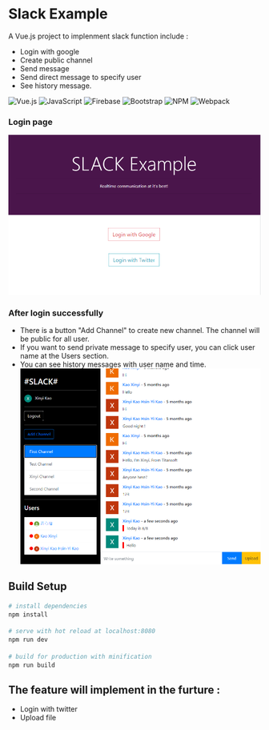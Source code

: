 # Slack Example
A Vue.js project to implenment slack function include : 
* Login with google
* Create public channel
* Send message
* Send direct message to specify user
* See history message.

![Vue.js](https://img.shields.io/badge/vuejs-%2335495e.svg?style=for-the-badge&logo=vuedotjs&logoColor=%234FC08D)
![JavaScript](https://img.shields.io/badge/javascript-%23323330.svg?style=for-the-badge&logo=javascript&logoColor=%23F7DF1E)
![Firebase](https://img.shields.io/badge/firebase-%23039BE5.svg?style=for-the-badge&logo=firebase)
![Bootstrap](https://img.shields.io/badge/bootstrap-%23563D7C.svg?style=for-the-badge&logo=bootstrap&logoColor=white)
![NPM](https://img.shields.io/badge/NPM-%23000000.svg?style=for-the-badge&logo=npm&logoColor=white)
![Webpack](https://img.shields.io/badge/webpack-%238DD6F9.svg?style=for-the-badge&logo=webpack&logoColor=black)

### Login page
![image](https://github.com/XinxinKao/SlackByVue/blob/master/images-folder/before-sign-in.png)

### After login successfully
* There is a button "Add Channel" to create new channel. The channel will be public for all user.
* If you want to send private message to specify user, you can click user name at the Users section.
* You can see history messages with user name and time.
![image](https://github.com/XinxinKao/SlackByVue/blob/master/images-folder/after-sign-in.png)


## Build Setup

``` bash
# install dependencies
npm install

# serve with hot reload at localhost:8080
npm run dev

# build for production with minification
npm run build
```

## The feature will implement in the furture : 
* Login with twitter
* Upload file
